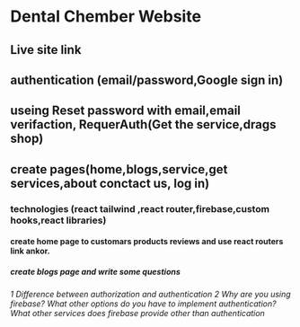 # Dental Chember Website
## Live site link
##
## authentication (email/password,Google sign in)
## useing Reset password with email,email verifaction, RequerAuth(Get the service,drags shop)
## create pages(home,blogs,service,get services,about conctact us, log in)
### technologies (react tailwind ,react router,firebase,custom hooks,react  libraries)
#### create home page to customars products reviews and use react routers link ankor.
##### create blogs page and write some questions
###### 1 Difference between authorization and authentication 2 Why are you using firebase? What other options do you have to implement authentication? What other services does firebase provide other than authentication